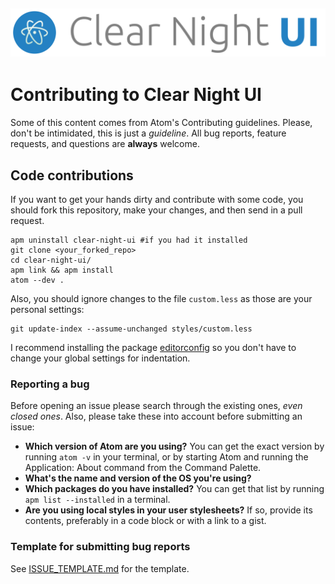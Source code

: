 ![](img/clear-night-ui-title.png)
---
# Contributing to Clear Night UI

Some of this content comes from Atom's Contributing guidelines. Please, don't be intimidated, this is just a *guideline*. All bug reports, feature requests, and questions are **always** welcome.

## Code contributions

If you want to get your hands dirty and contribute with some code, you should fork this repository, make your changes, and then send in a pull request.

```shell
apm uninstall clear-night-ui #if you had it installed
git clone <your_forked_repo>
cd clear-night-ui/
apm link && apm install
atom --dev .
```

Also, you should ignore changes to the file `custom.less` as those are your personal settings:

```shell
git update-index --assume-unchanged styles/custom.less
```

I recommend installing the package [editorconfig](https://atom.io/packages/editorconfig) so you don't have to change your global settings for indentation.

### Reporting a bug

Before opening an issue please search through the existing ones, *even closed ones*. Also, please take these into account before submitting an issue:

- **Which version of Atom are you using?** You can get the exact version by running `atom -v` in your terminal, or by starting Atom and running the Application: About command from the Command Palette.
- **What's the name and version of the OS you're using?**
- **Which packages do you have installed?** You can get that list by running `apm list --installed` in a terminal.
- **Are you using local styles in your user stylesheets?** If so, provide its contents, preferably in a code block or with a link to a gist.

### Template for submitting bug reports

See [ISSUE_TEMPLATE.md](https://github.com/Raindeer44/clear-night-ui/blob/master/ISSUE_TEMPLATE.md) for the template.
